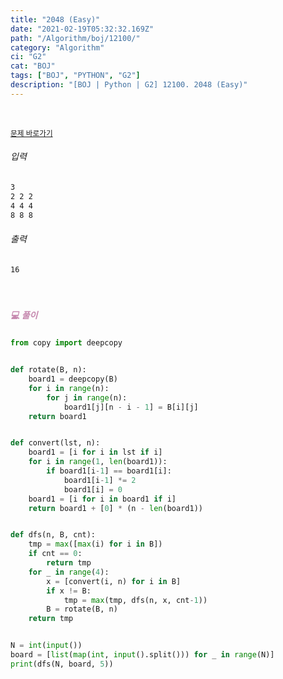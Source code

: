 ```yaml
---
title: "2048 (Easy)"
date: "2021-02-19T05:32:32.169Z"
path: "/Algorithm/boj/12100/"
category: "Algorithm"
ci: "G2"
cat: "BOJ"
tags: ["BOJ", "PYTHON", "G2"]
description: "[BOJ | Python | G2] 12100. 2048 (Easy)"
---
```


<br />

<a href="https://www.acmicpc.net/problem/12100"><small>문제 바로가기</small></a>

###### 입력

```sh
3
2 2 2
4 4 4
8 8 8
```

###### 출력

```sh
16
```

<br />

##### <h5 style="color:#C587AE;">💻 풀이</h5>

```python
from copy import deepcopy


def rotate(B, n):
    board1 = deepcopy(B)
    for i in range(n):
        for j in range(n):
            board1[j][n - i - 1] = B[i][j]
    return board1


def convert(lst, n):
    board1 = [i for i in lst if i]
    for i in range(1, len(board1)):
        if board1[i-1] == board1[i]:
            board1[i-1] *= 2
            board1[i] = 0
    board1 = [i for i in board1 if i]
    return board1 + [0] * (n - len(board1))


def dfs(n, B, cnt):
    tmp = max([max(i) for i in B])
    if cnt == 0:
        return tmp
    for _ in range(4):
        x = [convert(i, n) for i in B]
        if x != B:
            tmp = max(tmp, dfs(n, x, cnt-1))
        B = rotate(B, n)
    return tmp


N = int(input())
board = [list(map(int, input().split())) for _ in range(N)]
print(dfs(N, board, 5))
```
